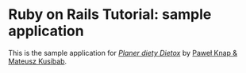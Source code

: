 # Ruby on Rails Tutorial: sample application

This is the sample application for
[*Planer diety Dietox*](http://railstutorial.org/)
by [Paweł Knap & Mateusz Kusibab](http://www.pawelknap.com/).

